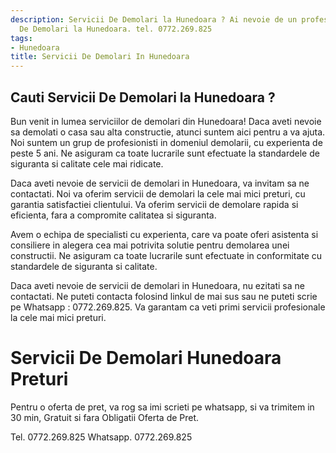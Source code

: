 ```yaml
---
description: Servicii De Demolari la Hunedoara ? Ai nevoie de un profesionist in Servicii
  De Demolari la Hunedoara. tel. 0772.269.825
tags:
- Hunedoara
title: Servicii De Demolari In Hunedoara
---
```



## Cauti Servicii De Demolari la Hunedoara ?

Bun venit in lumea serviciilor de demolari din Hunedoara! Daca aveti nevoie sa demolati o casa sau alta constructie, atunci suntem aici pentru a va ajuta. Noi suntem un grup de profesionisti in domeniul demolarii, cu experienta de peste 5 ani. Ne asiguram ca toate lucrarile sunt efectuate la standardele de siguranta si calitate cele mai ridicate.

Daca aveti nevoie de servicii de demolari in Hunedoara, va invitam sa ne contactati. Noi va oferim servicii de demolari la cele mai mici preturi, cu garantia satisfactiei clientului. Va oferim servicii de demolare rapida si eficienta, fara a compromite calitatea si siguranta.

Avem o echipa de specialisti cu experienta, care va poate oferi asistenta si consiliere in alegera cea mai potrivita solutie pentru demolarea unei constructii. Ne asiguram ca toate lucrarile sunt efectuate in conformitate cu standardele de siguranta si calitate.

Daca aveti nevoie de servicii de demolari in Hunedoara, nu ezitati sa ne contactati. Ne puteti contacta folosind linkul de mai sus sau ne puteti scrie pe Whatsapp : 0772.269.825. Va garantam ca veti primi servicii profesionale la cele mai mici preturi.

# Servicii De Demolari Hunedoara Preturi
Pentru o oferta de pret, va rog sa imi scrieti pe whatsapp, si va trimitem in 30 min, Gratuit si fara Obligatii Oferta de Pret.

Tel. 0772.269.825
Whatsapp. 0772.269.825